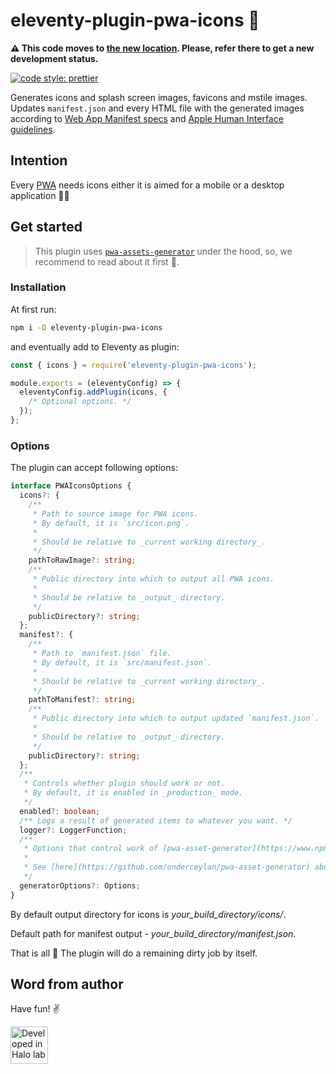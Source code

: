 # eleventy-plugin-pwa-icons 🎨

**⚠️ This code moves to [the new location](https://github.com/Halo-Lab/eleventy-packages). Please, refer there to get a new development status.**

[![code style: prettier](https://img.shields.io/badge/code_style-prettier-ff69b4.svg?style=flat-square)](https://github.com/prettier/prettier)

Generates icons and splash screen images, favicons and mstile images. Updates `manifest.json` and every HTML file with the generated images according to [Web App Manifest specs](https://www.w3.org/TR/appmanifest/) and [Apple Human Interface guidelines](https://developer.apple.com/design/human-interface-guidelines/).

## Intention

Every [PWA](https://en.wikipedia.org/wiki/Progressive_web_application) needs icons either it is aimed for a mobile or a desktop application 💁‍♂️

## Get started

> This plugin uses [`pwa-assets-generator`](https://github.com/onderceylan/pwa-asset-generator) under the hood, so, we recommend to read about it first 🥸.

### Installation

At first run:

```sh
npm i -D eleventy-plugin-pwa-icons
```

and eventually add to Eleventy as plugin:

```js
const { icons } = require('eleventy-plugin-pwa-icons');

module.exports = (eleventyConfig) => {
  eleventyConfig.addPlugin(icons, {
    /* Optional options. */
  });
};
```

### Options

The plugin can accept following options:

```ts
interface PWAIconsOptions {
  icons?: {
    /**
     * Path to source image for PWA icons.
     * By default, it is `src/icon.png`.
     *
     * Should be relative to _current working directory_.
     */
    pathToRawImage?: string;
    /**
     * Public directory into which to output all PWA icons.
     *
     * Should be relative to _output_ directory.
     */
    publicDirectory?: string;
  };
  manifest?: {
    /**
     * Path to `manifest.json` file.
     * By default, it is `src/manifest.json`.
     *
     * Should be relative to _current working directory_.
     */
    pathToManifest?: string;
    /**
     * Public directory into which to output updated `manifest.json`.
     *
     * Should be relative to _output_ directory.
     */
    publicDirectory?: string;
  };
  /**
   * Controls whether plugin should work or not.
   * By default, it is enabled in _production_ mode.
   */
  enabled?: boolean;
  /** Logs a result of generated items to whatever you want. */
  logger?: LoggerFunction;
  /**
   * Options that control work of [pwa-asset-generator](https://www.npmjs.com/package/pwa-asset-generator).
   *
   * See [here](https://github.com/onderceylan/pwa-asset-generator) about available options.
   */
  generatorOptions?: Options;
}
```

By default output directory for icons is _your_build_directory/icons/_.

Default path for manifest output - _your_build_directory/manifest.json_.

That is all 👐 The plugin will do a remaining dirty job by itself.

## Word from author

Have fun! ✌️

<a href="https://www.halo-lab.com/?utm_source=github-brifinator-3000">
    <img src="https://api.halo-lab.com/wp-content/uploads/dev_halo.svg" alt="Developed in Halo lab" height="60">
</a>
